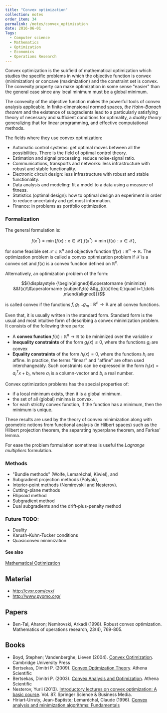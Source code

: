 ```yaml
---
title: "Convex optimization"
collection: notes
order_item: 34
permalink: /notes/convex_optimization
date: 2016-06-01
Tags:
  - Computer science
  - Mathematics
  - Optimization
  - Economics
  - Operations Research
---
```


Convex optimization is the subfield of mathematical optimization which studies the specific problems in which the objective function is convex (minimization) or concave (maximization) and the constraint set is convex. The convexity property can make optimization in some sense "easier" than the general case since any local minimum must be a global minimum.

The convexity of the objective function makes the powerful tools of convex analysis applicable. In finite-dimensional normed spaces, _the Hahn–Banach theorem_ and the existence of subgradients lead to a particularly satisfying theory of necessary and sufficient conditions for optimality, a _duality theory_ generalizing that for linear programming, and effective computational methods.

The fields where they use convex optimization:
* Automatic control systems: get optimal moves between all the possibilities. There is the field of optimal control theory.
* Estimation and signal processing: reduce noise-signal ratio.
* Communications, transports and networks: less infrastructure with robust and stable functionality.
* Electronic circuit design: less infrastructure with robust and stable functionality.
* Data analysis and modeling: fit a model to a data using a measure of fitness.
* Statistics (optimal design): how to optimal design an experiment in order to reduce uncertainty and get most information.
* Finance: in problems as portfolio optimization.


### Formalization

The general formulation is:

$${\displaystyle f(x^{\ast })=\min\{f(x):x\in {\mathcal {X}}\},} f(x^\ast) = \min \{f(x):x \in \mathcal{X}\},$$

for some feasible set ${\displaystyle {\mathcal {X}}\subset \mathbb {R} ^{n}}$ and objective function f${\displaystyle f(x):\mathbb {R} ^{n}\rightarrow \mathbb {R}}$. The optimization problem is called a convex optimization problem if ${\displaystyle {\mathcal {X}}}$ is a convex set and ${\displaystyle f(x)}$ is a convex function defined on ${\displaystyle \mathbb {R} ^{n}}$.

Alternatively, an optimization problem of the form:

$${\displaystyle {\begin{aligned}&\operatorname {minimize} &&f(x)\\&\operatorname {subject\;to} &&g_{i}(x)\leq 0,\quad i=1,\dots ,m\end{aligned}}}$$

is called convex if the functions ${\displaystyle f,g_{1}\ldots g_{m}:\mathbb {R} ^{n}\rightarrow \mathbb {R} }$ are all convex functions.

Even that, it is usually written in the standard form. Standard form is the usual and most intuitive form of describing a convex minimization problem. It consists of the following three parts:
* A **convex function** ${\displaystyle f(x):\mathbb {R} ^{n}\to \mathbb {R} }$ to be minimized over the variable ${\displaystyle x}$
* **Inequality constraints** of the form ${\displaystyle g_{i}(x)\leq 0}$, where the functions ${\displaystyle g_{i}}$ are convex
* **Equality constraints** of the form ${\displaystyle h_{i}(x)=0}$, where the functions ${\displaystyle h_{i}}$ are affine. In practice, the terms "linear" and "affine" are often used interchangeably. Such constraints can be expressed in the form ${\displaystyle h_{i}(x)=a_{i}^{T}x+b_{i}}$, where ${\displaystyle a_{i}}$ is a column-vector and ${\displaystyle b_{i}}$ a real number.

Convex optimization problems has the special properties of:
* if a local minimum exists, then it is a global minimum.
* the set of all (global) minima is convex.
* for each strictly convex function, if the function has a minimum, then the minimum is unique.

These results are used by the theory of convex minimization along with geometric notions from functional analysis (in Hilbert spaces) such as the Hilbert projection theorem, the separating hyperplane theorem, and Farkas' lemma.

For ease the problem formulation sometimes is useful the *Lagrange multipliers* formulation.

### Methods
* "Bundle methods" (Wolfe, Lemaréchal, Kiwiel), and
* Subgradient projection methods (Polyak),
* Interior-point methods (Nemirovskii and Nesterov).
* Cutting-plane methods
* Ellipsoid method
* Subgradient method
* Dual subgradients and the drift-plus-penalty method


### Future TODO:
* Duality
* Karush-Kuhn-Tucker conditions
* Quasiconvex minimization


#### See also
[Mathematical Optimization](/notes/mathematical_optimization)


## Material
* http://cvxr.com/cvx/
* http://www.pyomo.org/


## Papers
* Ben-Tal, Aharon; Nemirovski, Arkadi (1998). Robust convex optimization. Mathematics of operations research, 23(4), 769-805.


## Books
* Boyd, Stephen; Vandenberghe, Lieven (2004). [Convex Optimization](https://www.goodreads.com/book/show/148030.Convex_Optimization). Cambridge University Press
* Bertsekas, Dimitri P. (2009). [Convex Optimization Theory](https://www.goodreads.com/book/show/6902482-convex-optimization-theory). Athena Scientific
* Bertsekas, Dimitri P. (2003). [Convex Analysis and Optimization](https://www.goodreads.com/book/show/148032.Convex_Analysis_and_Optimization). Athena Scientific
* Nesterov, Yurii (2013). [Introductory lectures on convex optimization: A basic course](https://www.goodreads.com/book/show/148031.Introductory_Lectures_on_Convex_Optimization). Vol. 87. Springer Science & Business Media.
* Hiriart-Urruty, Jean-Baptiste; Lemaréchal, Claude (1996). [Convex analysis and minimization algorithms: Fundamentals](https://www.goodreads.com/book/show/8362832-convex-analysis-and-minimization-algorithms-i)


